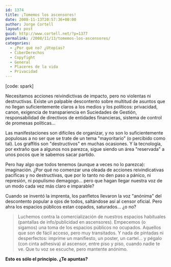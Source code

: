 ```yaml
---
id: 1374
title: ¡Tomemos los ascensores!
date: 2008-11-13T20:57:36+00:00
author: Jorge Cortell
layout: post
guid: http://www.cortell.net/?p=1377
permalink: /2008/11/13/tomemos-los-ascensores/
categories:
  - ¿Por qué no? ¿Utopías?
  - CiberDerechos
  - Copyfight
  - General
  - Placeres de la vida
  - Privacidad
---
```

[code: spark]

Necesitamos acciones reivindictivas de impacto, pero no violentas ni destructivas. Existe un palpable descontento sobre multitud de asuntos que no llegan suficientemente claros a los medios y los políticos: privacidad, canon, exigencia de transpariencia en Suciedades de Gestión, responsabilidad de directivos de entidades financieras, sistema de control de promesas políticas...

Las manifestaciones son difíciles de organizar, y no son lo suficientemente populosas a no ser que se trate de un tema "mayoritario" (o percibido como tal). Los graffitis son "destructivos" en muchas ocasiones. Y la tecnología, por extraño que a algunos nos parezca, sigue siendo un área "reservada" a unos pocos que le sabemos sacar partido.

Pero hay algo que todos tenemos (aunque a veces no lo parezca): imaginación. ¿Por qué no comenzar una oleada de acciones reivindicativas pacíficas y no destructivas, que por lo tanto no den paso a pánico, ni represión, ni populismo demagogo... pero que hagan llegar nuestra voz de un modo cada vez más claro e imparable?

Cuando se inventó la imprenta, los panfletos llevaron la voz "anónima" del descontento popular a ojos de todos, saltándose así al censor oficial. Pero ahra los espacios públicos estan copados, saturados... ¿o no?

> Luchemos contra la comercialización de nuestros espacios habituales (pantallas de info/publicidad en ascensores). Empecemos (o sigamos) una toma de los espacios públicos no ocupados. Aquellos que son de fácil acceso, pero muy transitados. Y nada de pintadas ni desperfectos: imprime un manifiesto, un poster, un cartel... y pégalo (con cinta adhesiva) al ascensor, entre piso y piso, cuando nadie te ve. Que tu voz se escuche, pero mantente anónimo.

**Esto es sólo el principio. ¿Te apuntas?**